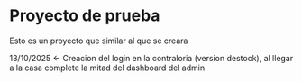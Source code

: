 # Proyecto de prueba
Esto es un proyecto que similar al que se creara

13/10/2025 <- Creacion del login en la contraloria (version destock), al llegar a la casa complete la mitad del dashboard del admin
